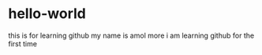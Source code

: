# hello-world
this is for learning github
my name is amol more i am learning github for the first time
